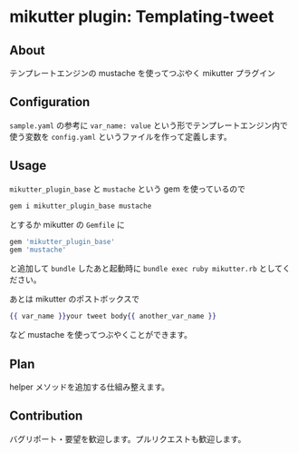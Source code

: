 # mikutter plugin: Templating-tweet

## About
テンプレートエンジンの mustache を使ってつぶやく mikutter プラグイン


## Configuration
`sample.yaml` の参考に `var_name: value` という形でテンプレートエンジン内で使う変数を `config.yaml` というファイルを作って定義します。


## Usage
`mikutter_plugin_base` と `mustache` という gem を使っているので
```sh
gem i mikutter_plugin_base mustache
```
とするか mikutter の `Gemfile` に
```ruby
gem 'mikutter_plugin_base'
gem 'mustache'
```
と追加して `bundle` したあと起動時に `bundle exec ruby mikutter.rb` としてください。

あとは mikutter のポストボックスで
```mustache
{{ var_name }}your tweet body{{ another_var_name }}
```
など mustache を使ってつぶやくことができます。


## Plan
helper メソッドを追加する仕組み整えます。


## Contribution
バグリポート・要望を歓迎します。プルリクエストも歓迎します。
